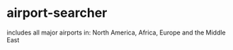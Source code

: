# airport-searcher
includes all major airports in: North America, Africa, Europe and the Middle East
